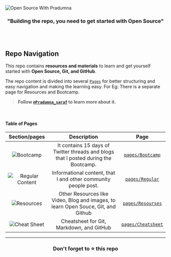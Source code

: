 ![Open Source With Pradumna](https://user-images.githubusercontent.com/51878265/160343560-2ae1addf-c4d0-444b-ab0d-b3d033265055.png)

<h3 align="center"><b>"Building the repo, you need to get started with Open Source"</b></h3>

<br>
<br>

## Repo Navigation

This repo contains **resources and materials** to learn and get yourself started with **Open Source, Git, and GitHub**.

The repo content is divided into several [`Pages`](/pages) for better structuring and easy navigation and making the learning easy. For Eg: There is a separate page for Resources and Bootcamp. 

> **Follow [`@Pradumna_saraf`](https://twitter.com/pradumna_saraf) to learn more about it.**

<br>

#### Table of Pages
|                                                 Section/pages                                                     | Description   |  Page           |
|:-----------------------------------------------------------------------------------------------------------------:|:-------------:|:---------------------------:|
|![Bootcamp](https://user-images.githubusercontent.com/51878265/167285611-0a98a158-f65d-4032-89b9-04fe1cb102dc.png)| It contains 15 days of Twitter threads and blogs that I posted during the Bootcamp. |[`pages/Bootcamp`](/pages/Bootcamp.md)|
|![Regular Content](https://user-images.githubusercontent.com/51878265/167285604-e16addac-a9be-4a1d-8470-17203405684a.png)|Informational content, that I and other community people post.|[`pages/Regular`](/pages/Regular.md) |                          
|![Resources](https://user-images.githubusercontent.com/51878265/167285609-444adcce-d15b-49f4-89b4-2e1fca72cdf4.png)| Other Resources like Video, Blog and images, to learn Open Souce, Git, and Github |[`pages/Resourses`](/pages/Resources.md) |                          
|![Cheat Sheet](https://user-images.githubusercontent.com/51878265/167285608-58c581f4-bd98-41e0-b7e4-0ea6e2189432.png)| Cheatsheet for Git, Markdown, and GitHub |[`pages/Cheatsheet`](/pages/Cheatsheet.md) |                         

---

<h3 align = "center">Don't forget to ⭐ this repo<h3>
